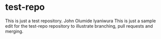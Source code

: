 # test-repo
This is just a test repository.
John Olumide Iyaniwura
This is just a sample edit for the test-repo repository to illustrate branching, pull requests and merging.
